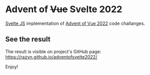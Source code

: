 # Advent of ~~Vue~~ Svelte 2022

[Svelte JS](https://svelte.dev) implementation of [Advent of Vue 2022](https://adventofvue.com) code challanges.

## See the result
The result is visible on project's GitHub page:
https://razvn.github.io/adventofsvelte2022/

Enjoy!
